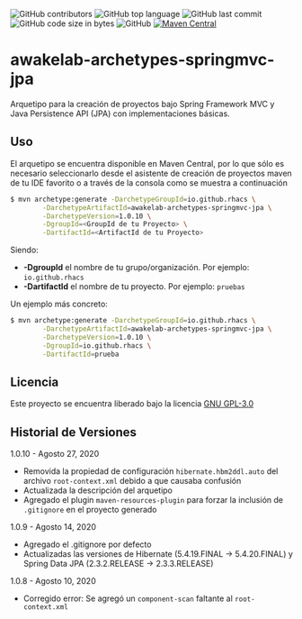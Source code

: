 ![GitHub contributors](https://img.shields.io/github/contributors/rhacs/awakelab-archetypes-springmvc-jpa) ![GitHub top language](https://img.shields.io/github/languages/top/rhacs/awakelab-archetypes-springmvc-jpa) ![GitHub last commit](https://img.shields.io/github/last-commit/rhacs/awakelab-archetypes-springmvc-jpa) ![GitHub code size in bytes](https://img.shields.io/github/languages/code-size/rhacs/awakelab-archetypes-springmvc-jpa) ![GitHub](https://img.shields.io/github/license/rhacs/awakelab-archetypes-springmvc-jpa) [![Maven Central](https://img.shields.io/maven-central/v/io.github.rhacs/awakelab-archetypes-springmvc-jpa.svg?label=Maven%20Central)](https://search.maven.org/search?q=g:%22io.github.rhacs%22%20AND%20a:%22awakelab-archetypes-springmvc-jpa%22)

# awakelab-archetypes-springmvc-jpa
Arquetipo para la creación de proyectos bajo Spring Framework MVC y Java Persistence API (JPA) con implementaciones básicas.

## Uso
El arquetipo se encuentra disponible en Maven Central, por lo que sólo es necesario seleccionarlo desde el asistente de creación de proyectos maven de tu IDE favorito o a través de la consola como se muestra a continuación

```bash
$ mvn archetype:generate -DarchetypeGroupId=io.github.rhacs \
        -DarchetypeArtifactId=awakelab-archetypes-springmvc-jpa \
        -DarchetypeVersion=1.0.10 \
        -DgroupId=<GroupId de tu Proyecto> \
        -DartifactId=<ArtifactId de tu Proyecto>
```

Siendo:

 * **-DgroupId** el nombre de tu grupo/organización. Por ejemplo: `io.github.rhacs`
 * **-DartifactId** el nombre de tu proyecto. Por ejemplo: `pruebas`


Un ejemplo más concreto:

```bash
$ mvn archetype:generate -DarchetypeGroupId=io.github.rhacs \
        -DarchetypeArtifactId=awakelab-archetypes-springmvc-jpa \
        -DarchetypeVersion=1.0.10 \
        -DgroupId=io.github.rhacs \
        -DartifactId=prueba
```

## Licencia
Este proyecto se encuentra liberado bajo la licencia [GNU GPL-3.0](https://opensource.org/licenses/GPL-3.0)


## Historial de Versiones

1.0.10 - Agosto 27, 2020
 * Removida la propiedad de configuración `hibernate.hbm2ddl.auto` del archivo `root-context.xml` debido a que causaba confusión
 * Actualizada la descripción del arquetipo
 * Agregado el plugin `maven-resources-plugin` para forzar la inclusión de `.gitignore` en el proyecto generado

1.0.9 - Agosto 14, 2020
 * Agregado el .gitignore por defecto
 * Actualizadas las versiones de Hibernate (5.4.19.FINAL -> 5.4.20.FINAL) y Spring Data JPA (2.3.2.RELEASE -> 2.3.3.RELEASE)

1.0.8 - Agosto 10, 2020
 * Corregido error: Se agregó un `component-scan` faltante al `root-context.xml`

